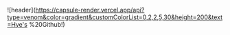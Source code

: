 ![header](https://capsule-render.vercel.app/api?type=venom&color=gradient&customColorList=0,2,2,5,30&height=200&text=Hye's %20Github!)

